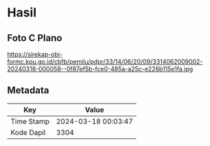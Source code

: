 # Hasil

## Foto C Plano

https://sirekap-obj-formc.kpu.go.id/cbfb/pemilu/pdpr/33/14/06/20/09/3314062009002-20240318-000058--0f87ef5b-fce0-485a-a25c-e226b115e1fa.jpg


## Metadata

| Key        | Value               |
| ---------- | ------------------- |
| Time Stamp | 2024-03-18 00:03:47 |
| Kode Dapil | 3304                |



